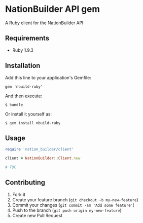 # NationBuilder API gem

A Ruby client for the NationBuilder API

## Requirements

* Ruby 1.9.3

## Installation

Add this line to your application's Gemfile:

    gem 'nbuild-ruby'

And then execute:

    $ bundle

Or install it yourself as:

    $ gem install nbuild-ruby

## Usage

```ruby
require 'nation_builder/client'

client = NationBuilder::Client.new

# TBC
```

## Contributing

1. Fork it
2. Create your feature branch (`git checkout -b my-new-feature`)
3. Commit your changes (`git commit -am 'Add some feature'`)
4. Push to the branch (`git push origin my-new-feature`)
5. Create new Pull Request
